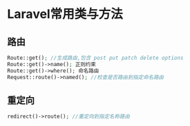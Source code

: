 # Laravel常用类与方法

## 路由

```php
Route::get(); //生成路由,包含 post put patch delete options
Route::get()->name(); 正则约束
Route::get()->where(); 命名路由
Request::route()->named(); //检查是否路由到指定命名路由
```

## 重定向

```php
redirect()->route(); //重定向到指定名称路由
```

